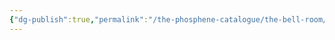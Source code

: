 ```yaml
---
{"dg-publish":true,"permalink":"/the-phosphene-catalogue/the-bell-room/","tags":["tpc-location"],"noteIcon":""}
---
```


